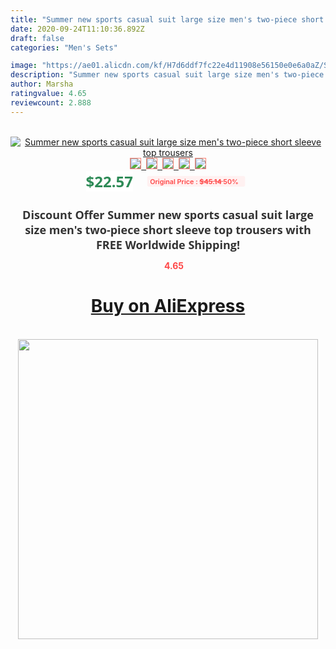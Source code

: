 ```yaml
---
title: "Summer new sports casual suit large size men's two-piece short sleeve top trousers"
date: 2020-09-24T11:10:36.892Z
draft: false
categories: "Men's Sets"

image: "https://ae01.alicdn.com/kf/H7d6ddf7fc22e4d11908e56150e0e6a0aZ/Summer-new-sports-casual-suit-large-size-men-s-two-piece-short-sleeve-top-trousers.jpg"
description: "Summer new sports casual suit large size men's two-piece short sleeve top trousers"
author: Marsha
ratingvalue: 4.65
reviewcount: 2.888
---
```

<br>
<div style="text-align: center;">
<a href="https://s.click.aliexpress.com/e/_9fA66p" target="_blank" rel="nofollow noopener noreferrer"><img alt="Summer new sports casual suit large size men's two-piece short sleeve top trousers" class="magnifier-image" src="https://ae01.alicdn.com/kf/H7d6ddf7fc22e4d11908e56150e0e6a0aZ/Summer-new-sports-casual-suit-large-size-men-s-two-piece-short-sleeve-top-trousers.jpg_640x640.jpg">
<br>
<img style="border:1px solid salmon" src="https://ae01.alicdn.com/kf/H7d6ddf7fc22e4d11908e56150e0e6a0aZ/Summer-new-sports-casual-suit-large-size-men-s-two-piece-short-sleeve-top-trousers.jpg_120x120.jpg">&nbsp;&nbsp;<img style="border:1px solid salmon" src="https://ae01.alicdn.com/kf/H85b6409e3d59433d842bd7fad3676489I/Summer-new-sports-casual-suit-large-size-men-s-two-piece-short-sleeve-top-trousers.jpg_120x120.jpg">&nbsp;&nbsp;<img style="border:1px solid salmon" src="https://ae01.alicdn.com/kf/Hc2594a763505458fb490b9a112670592p/Summer-new-sports-casual-suit-large-size-men-s-two-piece-short-sleeve-top-trousers.jpg_120x120.jpg">&nbsp;&nbsp;<img style="border:1px solid salmon" src="https://ae01.alicdn.com/kf/H2ed541b609fa42acb155ad3d49258de1M/Summer-new-sports-casual-suit-large-size-men-s-two-piece-short-sleeve-top-trousers.jpg_120x120.jpg">&nbsp;&nbsp;<img style="border:1px solid salmon" src="https://ae01.alicdn.com/kf/Hdc89156823c748d89e1f44444f69f175s/Summer-new-sports-casual-suit-large-size-men-s-two-piece-short-sleeve-top-trousers.jpg_120x120.jpg"></a></div><br0>
<div style="text-align: center;"><span style="background-color: white; border: 0px; box-sizing: border-box; color: seagreen; display: inline-block; font-family: &quot;open sans&quot; , &quot;arial&quot; , &quot;helvetica&quot; , sans-serif , &quot;heiti&quot;; font-size: 24px; font-stretch: inherit; font-weight: 700; line-height: inherit; margin: 0px 10px 0px 0px; padding: 0px; vertical-align: middle;">$22.57 </span>
<span style="background: rgb(255 , 241 , 241); border-radius: 3px; border: 0px; box-sizing: border-box; color: #ff4747; display: inline-block; font-family: inherit; font-size: 12px; font-stretch: inherit; font-style: inherit; font-variant: inherit; font-weight: 600; line-height: inherit; margin: 0px; padding: 2px 5px; transform: scale(0.9); vertical-align: middle;">Original Price : <b style="text-decoration: line-through;">$45.14 </b> 50%&nbsp;&nbsp;</span></div>
<h1 style="color: #333333; display: inline-block; font-family: &quot;open sans&quot; , &quot;arial&quot; , &quot;helvetica&quot; , sans-serif , &quot;heiti&quot;; font-size: 18px; font-stretch: inherit; font-weight: 700; text-align: center;">Discount Offer Summer new sports casual suit large size men's two-piece short sleeve top trousers with FREE Worldwide Shipping!</h1>
<div style="color: #ff4747; text-align: center;">
<img src="https://4.bp.blogspot.com/-M0ZcTcb-5uY/XleCXlxnR4I/AAAAAAAAAEc/OrjgMkXV1oMQFaCRZj5HQwOCBcu3w1FegCPcBGAYYCw/s1600/star.png" style="height: 15px;">&nbsp;<b>4.65</b></div>
<div class="button_cont" align="center"><a class="buynow_a" href="https://s.click.aliexpress.com/e/_9fA66p" target="_blank" rel="nofollow noopener noreferrer"><H1>Buy on AliExpress</H1></a></div><br>
<div class="separator" style="clear: both; text-align: center;">
<img src="https://lh3.googleusercontent.com/-pTy5HemUv9M/XlePHvY0dAI/AAAAAAAAAE4/0nX5iRUoIWY8eMW9Dpxeirr157OZliDIgCLcBGAsYHQ/s1600/badge.gif" width="480">
</div>

